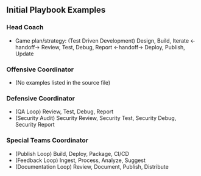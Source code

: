 ## Initial Playbook Examples

### Head Coach

-   Game plan/strategy: (Test Driven Development) Design, Build, Iterate <-handoff-> Review, Test, Debug, Report <-handoff-> Deploy, Publish, Update

### Offensive Coordinator

-   (No examples listed in the source file)

### Defensive Coordinator

-   (QA Loop) Review, Test, Debug, Report
-   (Security Audit) Security Review, Security Test, Security Debug, Security Report

### Special Teams Coordinator

-   (Publish Loop) Build, Deploy, Package, CI/CD
-   (Feedback Loop) Ingest, Process, Analyze, Suggest
-   (Documentation Loop) Review, Document, Publish, Distribute